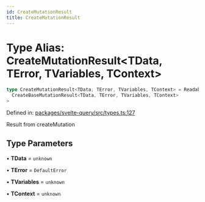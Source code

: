 ```yaml
---
id: CreateMutationResult
title: CreateMutationResult
---
```


<!-- DO NOT EDIT: this page is autogenerated from the type comments -->

# Type Alias: CreateMutationResult\<TData, TError, TVariables, TContext\>

```ts
type CreateMutationResult<TData, TError, TVariables, TContext> = Readable<
  CreateBaseMutationResult<TData, TError, TVariables, TContext>
>
```

Defined in: [packages/svelte-query/src/types.ts:127](https://github.com/TanStack/query/blob/main/packages/svelte-query/src/types.ts#L127)

Result from createMutation

## Type Parameters

• **TData** = `unknown`

• **TError** = `DefaultError`

• **TVariables** = `unknown`

• **TContext** = `unknown`

